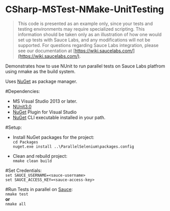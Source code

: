 # CSharp-MSTest-NMake-UnitTesting

>This code is presented as an example only, since your tests and testing environments may require specialized scripting. This information should be taken only as an
>illustration of how one would set up tests with Sauce Labs, and any modifications will not be supported. For questions regarding Sauce Labs integration, please see 
>our documentation at [https://wiki.saucelabs.com/](https://wiki.saucelabs.com/).


Demonstrates how to use NUnit to run parallel tests on Sauce Labs platfrom using nmake as the build system. 

Uses [NuGet](http://docs.nuget.org/) as package manager.

#Dependencies:

* MS Visual Studio 2013 or later.
* [NUnit3.0](https://www.nunit.org/)
* [NuGet](https://dist.nuget.org/index.html) Plugin for Visual Studio
* [NuGet](https://dist.nuget.org/index.html) CLI executable installed in your path.


#Setup:

* Install NuGet packages for the project: <br>
```cd Packages```<br>
```nuget.exe install ..\ParallelSelenium\packages.config```<br>

* Clean and rebuild project:<br>
```nmake clean build```

#Set Credentials:<br>
```set SAUCE_USERNAME=<sauce-username>```<br>
```set SAUCE_ACCESS_KEY=<sauce-access-key>```

#Run Tests in parallel on [Sauce](https://saucelabs.com/beta/dashboard/tests):<br>
```nmake test``` <br>
**or**<br>
```nmake all```<br>





